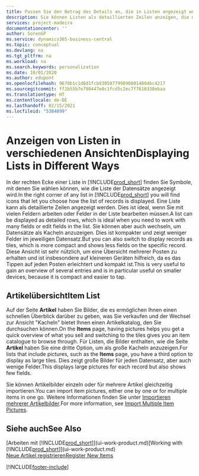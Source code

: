 ```yaml
---
title: Passen Sie den Betrag des Details an, die in Listen angezeigt werden | Microsoft Docs
description: Sie können Listen als detaillierten Zeilen anzeigen, die mehr Informationen geben, oder als Kacheln anzeigen, die einfach zu betrachten sind und Miniaturansichten enthalten können.
services: project-madeira
documentationcenter: ''
author: SorenGP
ms.service: dynamics365-business-central
ms.topic: conceptual
ms.devlang: na
ms.tgt_pltfrm: na
ms.workload: na
ms.search.keywords: personalization
ms.date: 10/01/2020
ms.author: edupont
ms.openlocfilehash: 9670b1c1d8d1fcb9305877998908014804bc4217
ms.sourcegitcommit: ff2b55b7e790447e0c1fcd5c2ec7f7610338ebaa
ms.translationtype: HT
ms.contentlocale: de-DE
ms.lasthandoff: 02/15/2021
ms.locfileid: "5384899"
---
```

# <a name="displaying-lists-in-different-ways"></a><span data-ttu-id="d8907-103">Anzeigen von Listen in verschiedenen Ansichten</span><span class="sxs-lookup"><span data-stu-id="d8907-103">Displaying Lists in Different Ways</span></span>
<span data-ttu-id="d8907-104">In der rechten Ecke einer Liste in [!INCLUDE[prod_short](includes/prod_short.md)] finden Sie Symbole, mit denen Sie wählen können, wie die Liste der Datensätze angezeigt wird.</span><span class="sxs-lookup"><span data-stu-id="d8907-104">In the right corner of any list in [!INCLUDE[prod_short](includes/prod_short.md)] you will find icons that let you choose how the list of records is displayed.</span></span> <span data-ttu-id="d8907-105">Eine Liste kann als detaillierte Zeilen angezeigt werden. Dies ist ideal, wenn Sie mit vielen Feldern arbeiten oder Felder in der Liste bearbeiten müssen.</span><span class="sxs-lookup"><span data-stu-id="d8907-105">A list can be displayed as detailed rows, which is ideal when you need to work with many fields or edit fields in the list.</span></span> <span data-ttu-id="d8907-106">Sie können aber auch wechseln, um Datensätze als Kacheln anzuzeigen. Dies ist kompakter und zeigt weniger Felder im jeweiligen Datensatz.</span><span class="sxs-lookup"><span data-stu-id="d8907-106">But you can also switch to display records as tiles, which is more compact and shows less fields on the specific record.</span></span> <span data-ttu-id="d8907-107">Diese Ansicht ist sehr nützlich, um eine Übersicht mehrerer Posten zu erhalten und ist insbesondere auf kleineren Geräten hilfreich, da es das Tippen auf jeden Posten erleichtert und kompakt ist.</span><span class="sxs-lookup"><span data-stu-id="d8907-107">This is very useful to gain an overview of several entries and is in particular useful on smaller devices, because it is compact and easier to tap.</span></span>

## <a name="item-list"></a><span data-ttu-id="d8907-108">Artikelübersicht</span><span class="sxs-lookup"><span data-stu-id="d8907-108">Item List</span></span>
<span data-ttu-id="d8907-109">Auf der Seite **Artikel** haben Sie Bilder, die es ermöglichen Ihnen einen schnellen Überblick darüber zu geben, was Sie verkaufen und der Wechsel zur Ansicht "Kacheln" bietet Ihnen einen Artikelkatalog, den Sie durchsuchen können.</span><span class="sxs-lookup"><span data-stu-id="d8907-109">On the **Items** page, having pictures helps you get a quick overview of what you sell and switching to the tiles gives you an item catalogue to browse through.</span></span> <span data-ttu-id="d8907-110">Für Listen, die Bilder enthalten, wie die Seite **Artikel** haben Sie eine dritte Option, um als große Kacheln anzuzeigen.</span><span class="sxs-lookup"><span data-stu-id="d8907-110">For lists that include pictures, such as the **Items** page, you have a third option to display as large tiles.</span></span> <span data-ttu-id="d8907-111">Dies zeigt große Bilder für jeden Datensatz, aber auch wenige Felder.</span><span class="sxs-lookup"><span data-stu-id="d8907-111">This displays large pictures for each record but also shows few fields.</span></span>

<span data-ttu-id="d8907-112">Sie können Artikelbilder einzeln oder für mehrere Artikel gleichzeitig importieren.</span><span class="sxs-lookup"><span data-stu-id="d8907-112">You can import item pictures, either one by one or for multiple items in one go.</span></span> <span data-ttu-id="d8907-113">Weitere Informationen finden Sie unter [Importieren mehrerer Artikelbilder](inventory-how-import-item-pictures.md).</span><span class="sxs-lookup"><span data-stu-id="d8907-113">For more information, see [Import Multiple Item Pictures](inventory-how-import-item-pictures.md).</span></span>  

## <a name="see-also"></a><span data-ttu-id="d8907-114">Siehe auch</span><span class="sxs-lookup"><span data-stu-id="d8907-114">See Also</span></span>
<span data-ttu-id="d8907-115">[Arbeiten mit [!INCLUDE[prod_short](includes/prod_short.md)]](ui-work-product.md)</span><span class="sxs-lookup"><span data-stu-id="d8907-115">[Working with [!INCLUDE[prod_short](includes/prod_short.md)]](ui-work-product.md)</span></span>  
[<span data-ttu-id="d8907-116">Neue Artikel registrieren</span><span class="sxs-lookup"><span data-stu-id="d8907-116">Register New Items</span></span>](inventory-how-register-new-items.md)  


[!INCLUDE[footer-include](includes/footer-banner.md)]